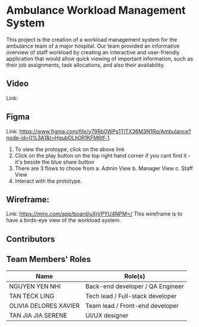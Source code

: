 # Ambulance Workload Management System
This project is the creation of a workload management system for the ambulance team of a major hospital. Our team provided an informative overview of staff workload by creating an interactive and user-friendly application that would allow quick viewing of important information, such as their job assignments, task allocations, and also their availability. 

## Video 
Link:

## Figma 
Link: https://www.figma.com/file/y79Rb0WPs1TlTX36M3N1Rq/Ambulance?node-id=0%3A1&t=HgubOLh0R1KFM6tf-1. 
1. To view the protoype, click on the above link
2. Click on the play button on the top right hand corner
    if you cant find it - it's beside the blue share button 
3. There are 3 flows to chooe from 
a. Admin View
b. Manager View
c. Staff View
4. Interact with the prototype. 

## Wireframe:  
Link: https://miro.com/app/board/uXjVPYU4NPM=/
This wireframe is to have a birds-eye view of the workload system.

## Contributors 
## Team Members' Roles
| Name | Role(s) |
| --- | --- |
| NGUYEN YEN NHI | Back-end developer / QA Engineer | 
| TAN TECK LING | Tech lead / Full-stack developer |
| OLIVIA DELORES XAVIER | Team lead / Front-end developer |
| TAN JIA JIA SERENE | UI/UX designer |
